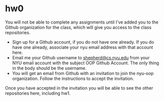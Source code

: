 # hw0

You will not be able to complete any assignments until I've added you to the Github organization for the class, which will give you access to the class repositories.

* Sign up for a Github account, if you do not have one already. If you do have one already, associate your nyu email address with that account here.
* Email me your Github username to shepherd@cs.nyu.edu from your NYU email account with the subject OOP Github Account. The only thing in the body should be the username.
* You will get an email from Github with an invitation to join the nyu-oop organization. Follow the instructions to accept the invitation.
    
Once you have accepted in the invitation you will be able to see the other repositories here, including hw1.
